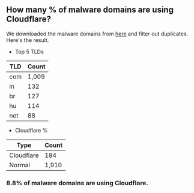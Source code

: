 ## How many % of malware domains are using Cloudflare?


We downloaded the malware domains from [here](https://urlhaus.abuse.ch) and filter out duplicates.
Here's the result.


[//]: # (start replacement)


- Top 5 TLDs

| TLD | Count |
| --- | --- |
| com | 1,009 |
| in | 132 |
| br | 127 |
| hu | 114 |
| net | 88 |


- Cloudflare %

| Type | Count |
| --- | --- |
| Cloudflare | 184 |
| Normal | 1,910 |


### 8.8% of malware domains are using Cloudflare.